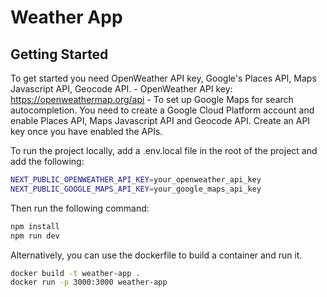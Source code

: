 # Weather App

## Getting Started

To get started you need OpenWeather API key, Google's Places API, Maps Javascript API, Geocode API. - OpenWeather API key: https://openweathermap.org/api - To set up Google Maps for search autocompletion. You need to create a Google Cloud Platform account and enable Places API, Maps Javascript API and Geocode API. Create an API key once you have enabled the APIs.

To run the project locally, add a .env.local file in the root of the project and add the following:

```bash
NEXT_PUBLIC_OPENWEATHER_API_KEY=your_openweather_api_key
NEXT_PUBLIC_GOOGLE_MAPS_API_KEY=your_google_maps_api_key
```

Then run the following command:

```bash
npm install
npm run dev
```

Alternatively, you can use the dockerfile to build a container and run it.

```bash
docker build -t weather-app .
docker run -p 3000:3000 weather-app
```
